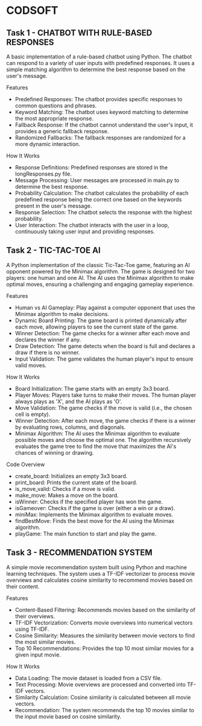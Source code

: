 # CODSOFT

## Task 1 - CHATBOT WITH RULE-BASED RESPONSES
A basic implementation of a rule-based chatbot using Python. The chatbot can respond to a variety of user inputs with predefined responses. It uses a simple matching algorithm to determine the best response based on the user's message.

Features
  - Predefined Responses: The chatbot provides specific responses to common questions and phrases.
  - Keyword Matching: The chatbot uses keyword matching to determine the most appropriate response.
  - Fallback Response: If the chatbot cannot understand the user's input, it provides a generic fallback response.
  - Randomized Fallbacks: The fallback responses are randomized for a more dynamic interaction.

How It Works
  - Response Definitions: Predefined responses are stored in the longResponses.py file.
  - Message Processing: User messages are processed in main.py to determine the best response.  
  - Probability Calculation: The chatbot calculates the probability of each predefined response being the correct one based on the keywords present in the user's message.
  - Response Selection: The chatbot selects the response with the highest probability.
  - User Interaction: The chatbot interacts with the user in a loop, continuously taking user input and providing responses.


## Task 2 - TIC-TAC-TOE AI
A Python implementation of the classic Tic-Tac-Toe game, featuring an AI opponent powered by the Minimax algorithm. The game is designed for two players: one human and one AI. The AI uses the Minimax algorithm to make optimal moves, ensuring a challenging and engaging gameplay experience.

Features
  - Human vs AI Gameplay: Play against a computer opponent that uses the Minimax algorithm to make decisions.
  - Dynamic Board Printing: The game board is printed dynamically after each move, allowing players to see the current state of the game.
  - Winner Detection: The game checks for a winner after each move and declares the winner if any.
  - Draw Detection: The game detects when the board is full and declares a draw if there is no winner.
  - Input Validation: The game validates the human player's input to ensure valid moves.
  
How It Works
  - Board Initialization: The game starts with an empty 3x3 board.
  - Player Moves: Players take turns to make their moves. The human player always plays as 'X', and the AI plays as 'O'.
  - Move Validation: The game checks if the move is valid (i.e., the chosen cell is empty).
  - Winner Detection: After each move, the game checks if there is a winner by evaluating rows, columns, and diagonals.
  - Minimax Algorithm: The AI uses the Minimax algorithm to evaluate possible moves and choose the optimal one. The algorithm recursively evaluates the game tree to find the move that          maximizes the AI's chances of winning or drawing.

Code Overview
  - create_board: Initializes an empty 3x3 board.
  - print_board: Prints the current state of the board.
  - is_move_valid: Checks if a move is valid.
  - make_move: Makes a move on the board.
  - isWinner: Checks if the specified player has won the game.
  - isGameover: Checks if the game is over (either a win or a draw).
  - miniMax: Implements the Minimax algorithm to evaluate moves.
  - findBestMove: Finds the best move for the AI using the Minimax algorithm.
  - playGame: The main function to start and play the game.


## Task 3 - RECOMMENDATION SYSTEM
A simple movie recommendation system built using Python and machine learning techniques. The system uses a TF-IDF vectorizer to process movie overviews and calculates cosine similarity to recommend movies based on their content.

Features
  - Content-Based Filtering: Recommends movies based on the similarity of their overviews.
  - TF-IDF Vectorization: Converts movie overviews into numerical vectors using TF-IDF.
  - Cosine Similarity: Measures the similarity between movie vectors to find the most similar movies.
  - Top 10 Recommendations: Provides the top 10 most similar movies for a given input movie.

How It Works
  - Data Loading: The movie dataset is loaded from a CSV file.
  - Text Processing: Movie overviews are processed and converted into TF-IDF vectors.
  - Similarity Calculation: Cosine similarity is calculated between all movie vectors.
  - Recommendation: The system recommends the top 10 movies similar to the input movie based on cosine similarity.
